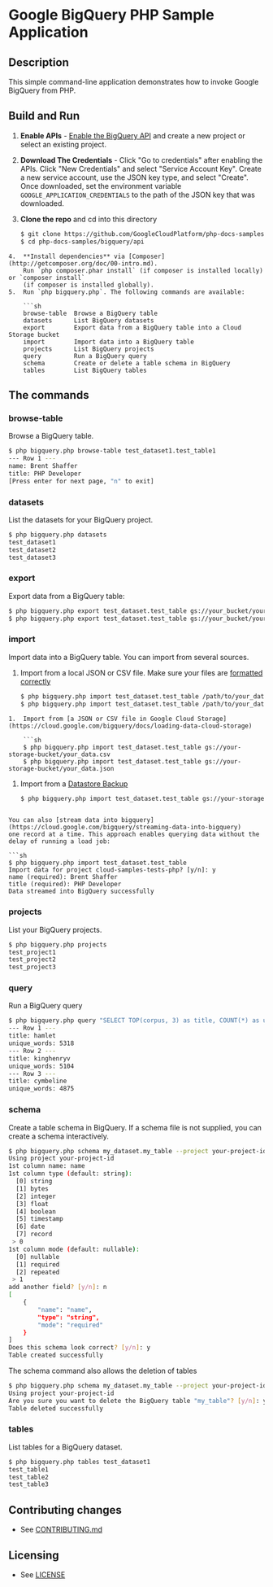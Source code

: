 # Google BigQuery PHP Sample Application

## Description

This simple command-line application demonstrates how to invoke Google BigQuery from PHP.

## Build and Run
1.  **Enable APIs** - [Enable the BigQuery API](https://console.cloud.google.com/flows/enableapi?apiid=bigquery)
    and create a new project or select an existing project.
2.  **Download The Credentials** - Click "Go to credentials" after enabling the APIs. Click "New Credentials"
    and select "Service Account Key". Create a new service account, use the JSON key type, and
    select "Create". Once downloaded, set the environment variable `GOOGLE_APPLICATION_CREDENTIALS`
    to the path of the JSON key that was downloaded.
3.  **Clone the repo** and cd into this directory

    ```sh
    $ git clone https://github.com/GoogleCloudPlatform/php-docs-samples
    $ cd php-docs-samples/bigquery/api
```
4.  **Install dependencies** via [Composer](http://getcomposer.org/doc/00-intro.md).
    Run `php composer.phar install` (if composer is installed locally) or `composer install`
    (if composer is installed globally).
5.  Run `php bigquery.php`. The following commands are available:

    ```sh
    browse-table  Browse a BigQuery table
    datasets      List BigQuery datasets
    export        Export data from a BigQuery table into a Cloud Storage bucket
    import        Import data into a BigQuery table
    projects      List BigQuery projects
    query         Run a BigQuery query
    schema        Create or delete a table schema in BigQuery
    tables        List BigQuery tables
```

## The commands

### browse-table

Browse a BigQuery table.

```sh
$ php bigquery.php browse-table test_dataset1.test_table1
--- Row 1 ---
name: Brent Shaffer
title: PHP Developer
[Press enter for next page, "n" to exit]
```

### datasets

List the datasets for your BigQuery project.

```sh
$ php bigquery.php datasets
test_dataset1
test_dataset2
test_dataset3
```

### export

Export data from a BigQuery table:

```sh
$ php bigquery.php export test_dataset.test_table gs://your_bucket/your_data.csv --format=csv
$ php bigquery.php export test_dataset.test_table gs://your_bucket/your_data.json --format=json
```

### import

Import data into a BigQuery table. You can import from several sources.

1.  Import from a local JSON or CSV file. Make sure your files are
    [formatted correctly](https://cloud.google.com/bigquery/loading-data#specifying_the_source_format)

    ```sh
    $ php bigquery.php import test_dataset.test_table /path/to/your_data.csv
    $ php bigquery.php import test_dataset.test_table /path/to/your_data.json
```
1.  Import from [a JSON or CSV file in Google Cloud Storage](https://cloud.google.com/bigquery/docs/loading-data-cloud-storage)

    ```sh
    $ php bigquery.php import test_dataset.test_table gs://your-storage-bucket/your_data.csv
    $ php bigquery.php import test_dataset.test_table gs://your-storage-bucket/your_data.json
```
1.  Import from a [Datastore Backup](https://cloud.google.com/bigquery/loading-data-cloud-datastore)

    ```sh
    $ php bigquery.php import test_dataset.test_table gs://your-storage-bucket/your_data.backup_info
```

You can also [stream data into bigquery](https://cloud.google.com/bigquery/streaming-data-into-bigquery)
one record at a time. This approach enables querying data without the delay of running a load job:

```sh
$ php bigquery.php import test_dataset.test_table
Import data for project cloud-samples-tests-php? [y/n]: y
name (required): Brent Shaffer
title (required): PHP Developer
Data streamed into BigQuery successfully
```

### projects

List your BigQuery projects.

```sh
$ php bigquery.php projects
test_project1
test_project2
test_project3
```

### query

Run a BigQuery query

```sh
$ php bigquery.php query "SELECT TOP(corpus, 3) as title, COUNT(*) as unique_words FROM [publicdata:samples.shakespeare]"
--- Row 1 ---
title: hamlet
unique_words: 5318
--- Row 2 ---
title: kinghenryv
unique_words: 5104
--- Row 3 ---
title: cymbeline
unique_words: 4875
```

### schema

Create a table schema in BigQuery. If a schema file is not supplied, you can
create a schema interactively.

```sh
$ php bigquery.php schema my_dataset.my_table --project your-project-id
Using project your-project-id
1st column name: name
1st column type (default: string):
  [0] string
  [1] bytes
  [2] integer
  [3] float
  [4] boolean
  [5] timestamp
  [6] date
  [7] record
 > 0
1st column mode (default: nullable):
  [0] nullable
  [1] required
  [2] repeated
 > 1
add another field? [y/n]: n
[
    {
        "name": "name",
        "type": "string",
        "mode": "required"
    }
]
Does this schema look correct? [y/n]: y
Table created successfully
```

The schema command also allows the deletion of tables
```sh
$ php bigquery.php schema my_dataset.my_table --project your-project-id --delete
Using project your-project-id
Are you sure you want to delete the BigQuery table "my_table"? [y/n]: y
Table deleted successfully
```

### tables

List tables for a BigQuery dataset.

```sh
$ php bigquery.php tables test_dataset1
test_table1
test_table2
test_table3
```

## Contributing changes

* See [CONTRIBUTING.md](../../CONTRIBUTING.md)

## Licensing

* See [LICENSE](../../LICENSE)
